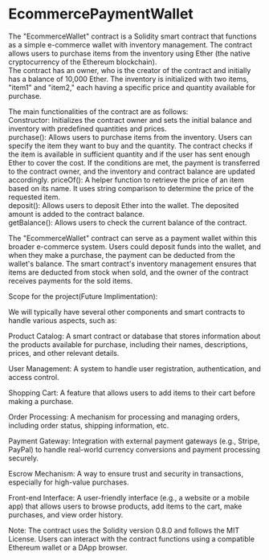 # EcommercePaymentWallet
 The "EcommerceWallet" contract is a Solidity smart contract that functions as a simple e-commerce wallet with inventory management. 
 The contract allows users to purchase items from the inventory using Ether (the native cryptocurrency of the Ethereum blockchain).  
 The contract has an owner, who is the creator of the contract and initially has a balance of 10,000 Ether. 
 The inventory is initialized with two items, "item1" and "item2," each having a specific price and quantity available for purchase.  

 The main functionalities of the contract are as follows:  
 Constructor: Initializes the contract owner and sets the initial balance and inventory with predefined quantities and prices.  
 purchase(): Allows users to purchase items from the inventory. Users can specify the item they want to buy and the quantity. The contract checks if the item is available in sufficient quantity and if the user has sent enough Ether to cover the cost. If the conditions are met, the payment is transferred to the contract owner, and the inventory and contract balance are updated accordingly. 
 priceOf(): A helper function to retrieve the price of an item based on its name. It uses string comparison to determine the price of the requested item.  
 deposit(): Allows users to deposit Ether into the wallet. The deposited amount is added to the contract balance.  
 getBalance(): Allows users to check the current balance of the contract.  
 
 The "EcommerceWallet" contract can serve as a payment wallet within this broader e-commerce system. Users could deposit funds into the wallet, and when they make a purchase, the payment can be deducted from the wallet's balance. The smart contract's inventory management ensures that items are deducted from stock when sold, and the owner of the contract receives payments for the sold items.

Scope for the project(Future Implimentation):

We will typically have several other components and smart contracts to handle various aspects, such as:

Product Catalog: A smart contract or database that stores information about the products available for purchase, including their names, descriptions, prices, and other relevant details.

User Management: A system to handle user registration, authentication, and access control.

Shopping Cart: A feature that allows users to add items to their cart before making a purchase.

Order Processing: A mechanism for processing and managing orders, including order status, shipping information, etc.

Payment Gateway: Integration with external payment gateways (e.g., Stripe, PayPal) to handle real-world currency conversions and payment processing securely.

Escrow Mechanism: A way to ensure trust and security in transactions, especially for high-value purchases.

Front-end Interface: A user-friendly interface (e.g., a website or a mobile app) that allows users to browse products, add items to the cart, make purchases, and view order history.

 
 
 Note: The contract uses the Solidity version 0.8.0 and follows the MIT License. Users can interact with the contract functions using a compatible Ethereum wallet or a DApp browser.

